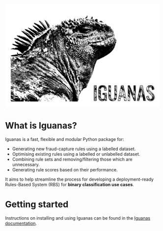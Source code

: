 <p align="center">
  <img src=./run_doc/files/_static/iguanas_logo.png width="500"/>
</p>

# What is Iguanas?

Iguanas is a fast, flexible and modular Python package for:

* Generating new fraud-capture rules using a labelled dataset.
* Optimising existing rules using a labelled or unlabelled dataset.
* Combining rule sets and removing/filtering those which are unnecessary.
* Generating rule scores based on their performance.

It aims to help streamline the process for developing a deployment-ready Rules-Based System (RBS) for **binary classification use cases**.

# Getting started

Instructions on installing and using Iguanas can be found in the [Iguanas documentation](https://paypal.github.io/Iguanas-docs/).
